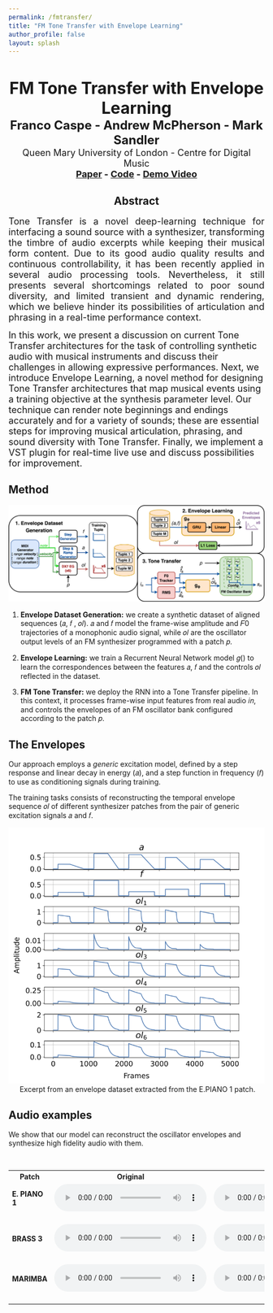 ```yaml
---
permalink: /fmtransfer/
title: "FM Tone Transfer with Envelope Learning"
author_profile: false
layout: splash
---
```


&nbsp;

<div>
<center>
<font size="+3"><b>FM Tone Transfer with Envelope Learning</b></font><br>
<font size="+2"><b>Franco Caspe - Andrew McPherson - Mark Sandler</b></font><br>
<font size="4">Queen Mary University of London - Centre for Digital Music</font><br>
<font size="+1"><b><a href="/assets/pdf/learned_envelopes.pdf" target="_blank">Paper</a> - <a href="https://github.com/fcaspe/fmtransfer" target="_blank">Code</a> - 
<a href="https://www.dropbox.com/s/pkzpy4t0vkkjik5/FM%20Tone%20Transfer.mp4?dl=0" target="_blank">Demo Video</a>
</b>
</font><br>
</center>
</div>
<div>
<center><h2>Abstract</h2></center>
<p align="justify">
<font size="4">
Tone Transfer is a novel deep-learning technique for interfacing a sound source with a synthesizer, transforming the timbre of audio excerpts while keeping their musical form content. Due to its good audio quality results and continuous controllability, it has been recently applied in several audio processing tools. Nevertheless, it still presents several shortcomings related to poor sound diversity, and limited transient and dynamic rendering, which we believe hinder its possibilities of articulation and phrasing in a real-time performance context.

In this work, we present a discussion on current Tone Transfer architectures for the task of controlling synthetic audio with musical instruments and discuss their challenges in allowing expressive performances.
Next, we introduce Envelope Learning, a novel method for 
designing Tone Transfer architectures that map musical events using a training objective at the synthesis parameter level. Our technique can render note beginnings and endings accurately and for a variety of sounds; these are essential steps for improving musical articulation, phrasing, and sound diversity with Tone Transfer.
Finally, we implement a VST plugin for real-time live use and discuss possibilities for improvement.
</font>
</p>
</div>

## Method

<center>
<img src="../assets/fmtransfer/method.png">
</center>

1. **Envelope Dataset Generation:** we create a synthetic dataset of aligned sequences (𝑎, 𝑓 , 𝑜𝑙). 𝑎 and 𝑓
model the frame-wise amplitude and 𝐹0 trajectories of a monophonic audio signal, while 𝑜𝑙 are the oscillator output levels of an FM synthesizer programmed with a patch 𝑝.  

2. **Envelope Learning:** we train a Recurrent Neural Network model 𝑔() to learn the correspondences
between the features 𝑎, 𝑓 and the controls 𝑜𝑙 reflected in the dataset. 

3. **FM Tone Transfer:** we deploy the RNN into a Tone Transfer pipeline. In
this context, it processes frame-wise input features from real audio 𝑖𝑛, and controls the envelopes of an FM oscillator bank configured according to the patch 𝑝.


## The Envelopes

Our approach employs a *generic* excitation model, defined by a step response and linear decay in energy (𝑎), and a step function in frequency (𝑓) to use as conditioning signals during training.

The training tasks consists of reconstructing the temporal envelope sequence 𝑜𝑙 of different synthesizer patches from the pair of generic excitation signals 𝑎 and 𝑓.

<center>
<img src="../assets/fmtransfer/epiano_dataset.png">
&nbsp;Excerpt from an envelope dataset extracted from the E.PIANO 1 patch.
</center>

## Audio examples

We show that our model can reconstruct the oscillator envelopes and synthesize high fidelity audio with them.


<br>
<table>
  <tr>
    <th><center>Patch</center></th>
    <th><center>Original</center></th>
    <th><center>Reconstructed</center></th>
  </tr>
  <tr>
    <td><b>E. PIANO 1</b><br>&nbsp;</td>
    <td>
    <audio controls>
    <source src="../assets/fmtransfer/examples/EPIANO_ref.wav" type="audio/mpeg">
    <source src="../assets/fmtransfer/examples/EPIANO_ref.wav" type="audio/ogg">
    Your browser does not support the audio element.
    </audio>
    <br>&nbsp;
    </td>
    <td>
    <audio controls>
    <source src="../assets/fmtransfer/examples/EPIANO_pred.wav"  type="audio/mpeg">
    <source src="../assets/fmtransfer/examples/EPIANO_pred.wav"  type="audio/ogg">
    Your browser does not support the audio element.
    </audio>
    <br>&nbsp;
    </td>
  </tr>
    <tr>
    <td><b>BRASS 3</b><br>&nbsp;</td>
    <td>
    <audio controls>
    <source src="../assets/fmtransfer/examples/BRASS_ref.wav" type="audio/mpeg">
    <source src="../assets/fmtransfer/examples/BRASS_ref.wav" type="audio/ogg">
    Your browser does not support the audio element.
    </audio>
    <br>&nbsp;
    </td>
    <td>
    <audio controls>
    <source src="../assets/fmtransfer/examples/BRASS_pred.wav" type="audio/mpeg">
    <source src="../assets/fmtransfer/examples/BRASS_pred.wav" type="audio/ogg">
    Your browser does not support the audio element.
    </audio>
    <br>&nbsp;
    </td>
  </tr>
    <tr>
    <td><b>MARIMBA</b><br>&nbsp;</td>
    <td>
    <audio controls>
    <source src="../assets/fmtransfer/examples/MARIMBA_ref.wav" type="audio/mpeg">
    <source src="../assets/fmtransfer/examples/MARIMBA_ref.wav" type="audio/ogg">
    Your browser does not support the audio element.
    </audio>
    <br>&nbsp;
    </td>
    <td>
    <audio controls>
    <source src="../assets/fmtransfer/examples/MARIMBA_pred.wav" type="audio/mpeg">
    <source src="../assets/fmtransfer/examples/MARIMBA_pred.wav" type="audio/ogg">
    Your browser does not support the audio element.
    </audio>
    <br>&nbsp;
    </td>
  </tr>
  </table>
